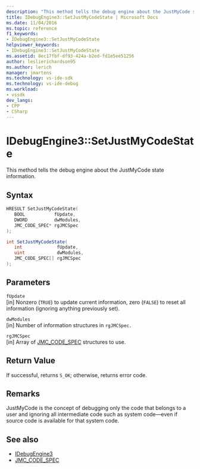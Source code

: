 ```yaml
---
description: "This method tells the debug engine about the JustMyCode state information."
title: IDebugEngine3::SetJustMyCodeState | Microsoft Docs
ms.date: 11/04/2016
ms.topic: reference
f1_keywords:
- IDebugEngine3::SetJustMyCodeState
helpviewer_keywords:
- IDebugEngine3::SetJustMyCodeState
ms.assetid: 8ec17fbf-df93-424a-b2ed-fd1e5ee51256
author: leslierichardson95
ms.author: lerich
manager: jmartens
ms.technology: vs-ide-sdk
ms.technology: vs-ide-debug
ms.workload:
- vssdk
dev_langs:
- CPP
- CSharp
---
```

# IDebugEngine3::SetJustMyCodeState
This method tells the debug engine about the JustMyCode state information.

## Syntax

```cpp
HRESULT SetJustMyCodeState(
   BOOL           fUpdate,
   DWORD          dwModules,
   JMC_CODE_SPEC* rgJMCSpec
);
```

```csharp
int SetJustMyCodeState(
   int             fUpdate,
   uint            dwModules,
   JMC_CODE_SPEC[] rgJMCSpec
);
```

## Parameters
`fUpdate`\
[in] Nonzero (`TRUE`) to update current information, zero (`FALSE`) to reset all information (ignoring anything previously set).

`dwModules`\
[in] Number of information structures in `rgJMCSpec.`

`rgJMCSpec`\
[in] Array of [JMC_CODE_SPEC](../../../extensibility/debugger/reference/jmc-code-spec.md) structures to use.

## Return Value
 If successful, returns `S_OK`; otherwise, returns error code.

## Remarks
 JustMyCode is the concept of debugging only the code that belongs to a user and ignoring all intermediate code such as system code—even if source code is available for that system code.

## See also
- [IDebugEngine3](../../../extensibility/debugger/reference/idebugengine3.md)
- [JMC_CODE_SPEC](../../../extensibility/debugger/reference/jmc-code-spec.md)

